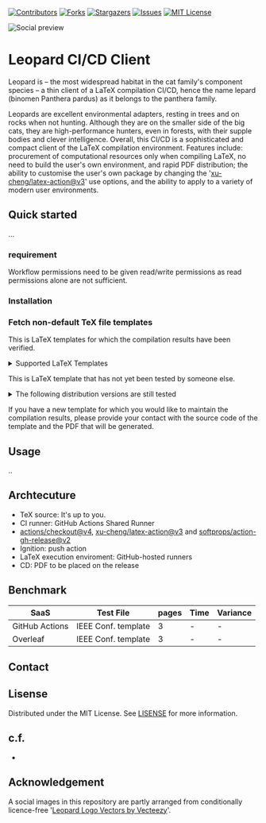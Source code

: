 <!-- PROJECT SHIELDS -->
[![Contributors][contributors-shield]][contributors-url]
[![Forks][forks-shield]][forks-url]
[![Stargazers][stars-shield]][stars-url]
[![Issues][issues-shield]][issues-url]
[![MIT License][license-shield]][license-url]

![Social preview][socialpreview-url]

<!-- ABOUT -->
# Leopard CI/CD Client

Leopard is – the most widespread habitat in the cat family's component species – a thin client of a LaTeX compilation CI/CD, hence the name lepard (binomen Panthera pardus) as it belongs to the panthera family.

Leopards are excellent environmental adapters, resting in trees and on rocks when not hunting. Although they are on the smaller side of the big cats, they are high-performance hunters, even in forests, with their supple bodies and clever intelligence.
Overall, this CI/CD is a sophisticated and compact client of the LaTeX compilation environment.
Features include: procurement of computational resources only when compiling LaTeX, no need to build the user's own environment, and rapid PDF distribution; the ability to customise the user's own package by changing the '[xu-cheng/latex-action@v3](https://github.com/marketplace/actions/github-action-for-latex)' use options, and the ability to apply to a variety of modern user environments.

<!-- INSTALL -->
## Quick started
...

### requirement
Workflow permissions need to be given read/write permissions as read permissions alone are not sufficient.

### Installation

### Fetch non-default TeX file templates

This is LaTeX templates for which the compilation results have been verified.
<details>
<summary>Supported LaTeX Templates</summary>

.. 

</details>

This is LaTeX template that has not yet been tested by someone else.
<details>
<summary>The following distribution versions are still tested</summary>

.. 

</details>

If you have a new template for which you would like to maintain the compilation results, please provide your contact with the source code of the template and the PDF that will be generated.

<!-- USAGE -->
## Usage
..

 <!-- ARCHTECURE -->
## Archtecuture

 - TeX source: It's up to you.
 - CI runner: GitHub Actions Shared Runner
  - [actions/checkout@v4](https://github.com/marketplace/actions/checkout),  [xu-cheng/latex-action@v3](https://github.com/marketplace/actions/github-action-for-latex) and [softprops/action-gh-release@v2](https://github.com/marketplace/actions/gh-release)
  - Ignition: push action
 - LaTeX execution enviroment: GitHub-hosted runners
 - CD: PDF to be placed on the release

<!-- BENCHMARK -->
## Benchmark

| SaaS | Test File | pages | Time | Variance |
| -- | -- | -- | -- | -- |
| GitHub Actions | IEEE Conf. template | 3 | - | - |
| Overleaf | IEEE Conf. template | 3 | - | - |

<!-- CONTANCT -->
## Contact


<!-- LISENCE -->
## Lisense
Distributed under the MIT License. See [LISENSE](./LICENSE) for more information.


## c.f.
 - [tatsugon:2022]:https://zenn.dev/tatsugon/articles/github-actions-permission-error

## Acknowledgement
A social images in this repository are partly arranged from conditionally licence-free '[Leopard Logo Vectors by Vecteezy](https://www.vecteezy.com/free-vector/leopard-logo)'.



<!-- MARKDOWN LINKS & IMAGES -->
[contributors-shield]: https://img.shields.io/github/contributors/aoki-n1/leopard.svg?style=for-the-badge
[contributors-url]: https://github.com/aoki-n1/leopard/graphs/contributors
[forks-shield]: https://img.shields.io/github/forks/aoki-n1/leopard.svg?style=for-the-badge
[forks-url]: https://github.com/aoki-n1/leopard/network/members
[stars-shield]: https://img.shields.io/github/stars/aoki-n1/leopard.svg?style=for-the-badge
[stars-url]: https://github.com/aoki-n1/leopard/stargazers
[issues-shield]: https://img.shields.io/github/issues/aoki-n1/leopard.svg?style=for-the-badge
[issues-url]: https://github.com/aoki-n1/leopard/issues
[license-shield]: https://img.shields.io/github/license/aoki-n1/leopard.svg?style=for-the-badge
[license-url]: https://github.com/aoki-n1/leopard/blob/master/LICENSE.txt
[socialpreview-url]: https://socialify.git.ci/aoki-n1/leopard/image?description=1&font=Bitter&language=1&logo=https%3A%2F%2Fgithub.com%2Faoki-n1%2Fleopard%2Fassets%2F46991356%2F62cf7602-6849-4122-9192-429ef9457dcf&name=1&owner=1&theme=Light